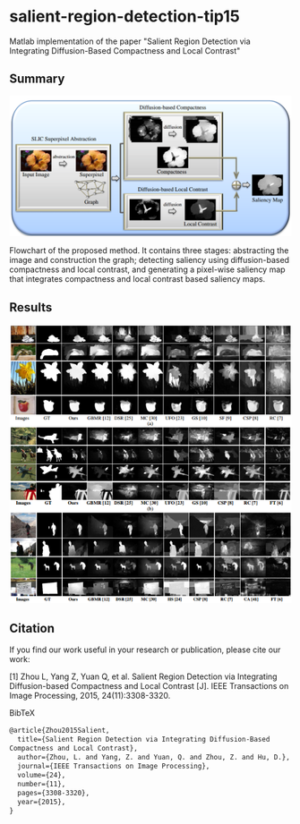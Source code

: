 # salient-region-detection-tip15

Matlab implementation of the paper "Salient Region Detection via Integrating Diffusion-Based Compactness and Local Contrast"


## Summary
![overview](./Fig/Fig3.png)

Flowchart of the proposed method. It contains three stages: abstracting the image and construction the graph; detecting saliency using diffusion-based compactness and local contrast, and generating a pixel-wise saliency map that integrates compactness and local contrast based saliency maps.

## Results
![Results](./Fig/Fig10.png)


## Citation

If you find our work useful in your research or publication, please cite our work:

[1] Zhou L, Yang Z, Yuan Q, et al. Salient Region Detection via Integrating Diffusion-based Compactness and Local Contrast [J]. IEEE Transactions on Image Processing, 2015, 24(11):3308-3320. 

BibTeX
```
@article{Zhou2015Salient,
  title={Salient Region Detection via Integrating Diffusion-Based Compactness and Local Contrast},
  author={Zhou, L. and Yang, Z. and Yuan, Q. and Zhou, Z. and Hu, D.},
  journal={IEEE Transactions on Image Processing},
  volume={24},
  number={11},
  pages={3308-3320},
  year={2015},
}
```
